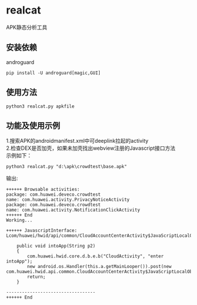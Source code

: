 # realcat
APK静态分析工具
## 安装依赖
androguard
```
pip install -U androguard[magic,GUI]
```
## 使用方法
```
python3 realcat.py apkfile
```
## 功能及使用示例
1.搜索APK的androidmanifest.xml中可deeplink拉起的activity  
2.检查DEX是否加壳，如果未加壳找出webview注册的Javascript接口方法  
示例如下：  
```
python3 realcat.py "d:\apk\crowdtest\base.apk"
```
输出:  
```
++++++ Browsable activities:
package: com.huawei.deveco.crowdtest
name: com.huawei.activity.PrivacyNoticeActivity
package: com.huawei.deveco.crowdtest
name: com.huawei.activity.NotificationClickActivity
++++++ End
Working...

++++++ JavascriptInterface:
Lcom/huawei/hwid/api/common/CloudAccountCenterActivity$JavaScriptLocalObj;

    public void intoApp(String p2)
    {
        com.huawei.hwid.core.d.b.e.b("CloudActivity", "enter intoApp");
        new android.os.Handler(this.a.getMainLooper()).post(new com.huawei.hwid.api.common.CloudAccountCenterActivity$JavaScriptLocalObj$1(this));
        return;
    }

----------------------------------
++++++ End
```